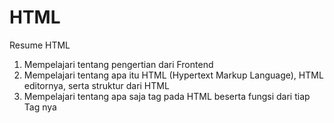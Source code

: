 # HTML

Resume HTML
1. Mempelajari tentang pengertian dari Frontend
2. Mempelajari tentang apa itu HTML (Hypertext Markup Language), HTML editornya, serta struktur dari HTML
3. Mempelajari tentang apa saja tag pada HTML beserta fungsi dari tiap Tag nya

